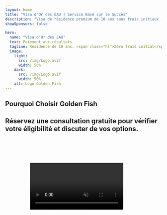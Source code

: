 ```yaml
---
layout: home
title: "Visa d'Or des EAU | Service Basé sur le Succès"
description: "Visa de résidence premium de 10 ans sans frais initiaux - paiement uniquement après approbation. Gestion complète des demandes avec 98% de taux de réussite. Service de renouvellement gratuit, frais gouvernementaux uniquement."
showSponsors: false

hero:
  name: "Visa d'Or des EAU"
  text: Paiement aux résultats
  tagline: Résidence de 10 ans. <span class="hl">Zéro frais initial</span> - paiement uniquement après approbation. 98% de taux de réussite.
  image:
    light:
      src: /img/Logo.avif
      width: 50%
    dark:
      src: /img/Logo.avif
      width: 50%
    alt: Logo Golden Fish
---
```


<FeatureCards :features="[
  {
    title: 'Avantages du Visa d\'Or des EAU',
    items: [
      'Validité de 10 ans avec option de renouvellement sous conditions qualifiantes',
      '**Pas besoin d\'entrer aux EAU tous les 6 mois**',
      'Propriété d\'entreprise à 100% autorisée',
      'Parrainage de membres de la famille et personnel domestique illimité',
      'Parrainage des enfants jusqu\'à 25 ans',
      'Parrainage des parents inclus',
      'Aucun sponsor ou employeur requis'
    ],
    linkText: 'Read More',
    link: '../../company-registration/golden-visa#key-benefits-of-the-uae-golden-visa',
    icon: {
      light: '/img/iStock-1785818081.avif',
      dark: '/img/iStock-1203821481.avif',
      alt: 'Services de Visa',
      width: '100%'
    }
  },
  {
    title: 'Comment Obtenir le Visa d\'Or des EAU',
    items: [
      'Investissement de 2M AED dans l\'immobilier aux EAU',
      'Dépôt de 2M AED dans des fonds d\'investissement aux EAU',
      'Entreprise avec un capital de 2M AED',
      'Contribution FTA annuelle de 250K AED',
      'Professionnels Qualifiés',
      'Talents Exceptionnels'
    ],
    linkText: 'Read More',
    link: '../../company-registration/golden-visa#uae-golden-visa-eligibility-and-requirements',
    icon: {
      light: '/img/iStock-1333000394.avif',
      dark: '/img/iStock-584576538.avif',
      alt: 'Services de Visa',
      width: '10%'
    }
  },
  {
    title: 'Processus du Visa d\'Or',
    bullet: '✓',
    items: [
      'Évaluation initiale d\'éligibilité',
      'Préparation et vérification des documents',
      'Examen médical et biométrie',
      'Soumission et traitement de la demande',
      'Délivrance de l\'Emirates ID et du visa',
      'Parrainage de visa familial (optionnel)'
    ],
    linkText: 'Read More',
    link: '../../company-registration/golden-visa#uae-golden-visa-application-process',
    icon: {
      light: '/img/ILONMASKID.webp',
      dark: '/img/ILONMASKID.webp',
      alt: 'Services de Visa',
      width: '100%'
    }
  }
]" />

## Pourquoi Choisir Golden Fish

<BenefitsList :features="[
  {
    icon: '💰',
    title: 'Honoraires Basés sur le Succès',
    text: '**Aucun paiement jusqu\'à l\'approbation de votre Golden Visa.** Transparence totale sans frais cachés.'
  },
  {
    icon: '📈',
    title: 'Taux de Réussite Prouvé',
    text: '98% de taux d\'approbation avec des centaines de Golden Visas délivrés grâce à notre traitement premium.'
  },
  {
    icon: '📋',
    title: 'Gestion Complète',
    text: 'Prise en charge de bout en bout, de la documentation à la délivrance du visa, en gérant tous les détails.'
  },
  {
    icon: '👨‍💼',
    title: 'Expertise Locale aux UAE',
    text: 'Des spécialistes dédiés à Dubai fournissent des conseils d\'experts à chaque étape du processus.'
  },
  {
    icon: '🔍',
    title: 'Traitement Premium',
    text: 'Communication directe avec les autorités et voies accélérées pour des approbations plus rapides.'
  },
  {
    icon: '🔄',
    title: 'Support au Renouvellement',
    text: 'Assistance gratuite pour le renouvellement du visa avec **zéro frais d\'agence** - uniquement les frais gouvernementaux.'
  }
]" />

## Réservez une consultation gratuite pour vérifier votre éligibilité et discuter de vos options.

<video  autoplay muted playsinline style="padding: 80px" >
  <source src="/img/iStock-2185912341.mp4" type="video/mp4">
</video>

<ContactFormModal formName="Golden Visa [offer]" buttonText="Obtenir une consultation gratuite" :services="[
  '🏠 Investissement de 2M AED dans l\'immobilier aux EAU',
  '💰 Dépôt de 2M AED dans les fonds d\'investissement des EAU',
  '🏢 Entreprise avec un capital de 2M AED',
  '📈 Contribution annuelle FTA de 250K AED',
  '👨‍💼 Professionnels qualifiés',
  '🎯 Génies de talent',]"/>

<!-- <ImageGrid :images="[
  { src: '/img/ILONMASKID.webp', href: './immigration.md', alt: 'Immigration aux EAU' },
  { src: '/img/ILONMASKID.webp', href: './immigration.md', alt: 'Immigration aux EAU' },
]"/> -->
